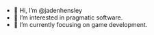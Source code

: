 - 👋 Hi, I’m @jadenhensley
- 👀 I’m interested in pragmatic software.
- 🌱 I’m currently focusing on game development.

<!---
jadenhensley/jadenhensley is a ✨ special ✨ repository because its `README.md` (this file) appears on your GitHub profile.
You can click the Preview link to take a look at your changes.
--->
